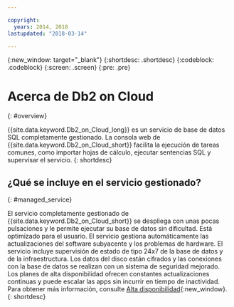 ```yaml
---

copyright:
  years: 2014, 2018
lastupdated: "2018-03-14"

---
```


<!-- Attribute definitions --> 
{:new_window: target="_blank"}
{:shortdesc: .shortdesc}
{:codeblock: .codeblock}
{:screen: .screen}
{:pre: .pre}

# Acerca de Db2 on Cloud
{: #overview}

{{site.data.keyword.Db2_on_Cloud_long}} es un servicio de base de datos SQL completamente gestionado. La consola web de {{site.data.keyword.Db2_on_Cloud_short}} facilita la ejecución de tareas comunes, como importar hojas de cálculo, ejecutar sentencias SQL y supervisar el servicio.
{: shortdesc}

## ¿Qué se incluye en el servicio gestionado?
{: #managed_service}

El servicio completamente gestionado de {{site.data.keyword.Db2_on_Cloud_short}} se despliega con unas pocas pulsaciones y le permite ejecutar su base de datos sin dificultad. Está optimizado para el usuario. El servicio gestiona automáticamente las actualizaciones del software subyacente y los problemas de hardware. El servicio incluye supervisión de estado de tipo 24x7 de la base de datos y de la infraestructura. Los datos del disco están cifrados y las conexiones con la base de datos se realizan con un sistema de seguridad mejorado. Los planes de alta disponibilidad ofrecen constantes actualizaciones continuas y puede escalar las apps sin incurrir en tiempo de inactividad. Para obtener más información, consulte [Alta disponibilidad](../Db2onCloud/ha.html){:new_window}.
{: shortdesc}




<!-- ## User management
{: #user_mgmt}

Management of users that were given access to the database is the sole responsibility of the user or users with the administrator role. The administrator has the responsibility to manage how other users in your organization access your database.
{: shortdesc}

The database administrator role manages the following types of user access: 
* Web console. From the web console, users can run queries against the database.
* Database. The administrator can grant granular access permissions to the database, including only being able to access certain tables, schemas, or even rows or columns. 

For more information about user management, see [Database user management ![External link icon](../../icons/launch-glyph.svg "External link icon")](https://www.ibm.com/support/knowledgecenter/SS6NHC/com.ibm.swg.im.dashdb.security.doc/doc/user_mgmnt.html){:new_window}

## Flexible scaling
{: #scale}

Independent scaling of RAM, storage, and compute cores. 
{: shortdesc}

Before provisioning your Flex system, you adjust your anticipated RAM, storage, and compute cores, then submit your choices.

After your system is provisioned and whenever your needs change, you can adjust your RAM, storage, and compute cores up or down. These dynamic adjustments typically take less than 20 minutes to complete. You can even scale CPU and RAM without any downtime by following these [guidelines ![External link icon](../../icons/launch-glyph.svg "External link icon")](https://developer.ibm.com/answers/questions/381931/how-can-i-scale-cpu-up-and-down-without-downtime-o.html){:new_window}.

## Backup and restore
{: #br}

Encrypted backups on the full Db2 managed service database are done daily. The last 14 daily backup snapshots are retained.
{: shortdesc}

Retained backups are used exclusively by IBM for only system recovery purposes in the event of a disaster or system loss. A request to restore your database from a backup is not supported. Use the [Time Travel Query ![External link icon](../../icons/launch-glyph.svg "External link icon")](https://developer.ibm.com/answers/questions/426878/how-do-i-use-time-travel-query-in-db2-or-db2-on-cl.html){:new_window} to keep historical data for your own purposes. You can also perform your own exports using IBM Data Studio or any Db2 tool.

To store your backups at a remote storage site, make a request to IBM Support.

## High availability (HA)
{: #ha}

{{site.data.keyword.Db2_on_Cloud_short}} high availability plans have excellent availability characteristics with a 99.99% SLA. Through the web console, you can also add a disaster recovery (DR) node located in a datacenter of your choice. 
{: shortdesc}

The standard high availability plans without a DR node provide seamless failover and rolling updates are managed for you by using automatic client reroute (ACR) and portable IPs.

High availability with a DR node gives you the ability to rapidly synchronize your data in real time to a database node that you can use as a failover node. {{site.data.keyword.Db2_on_Cloud_short}} uses the Db2 High Availability Disaster Recovery (HADR) technology in ASYNC mode to achieve the offsite DR node capability.

## Audit
{: #audit}

The following are methods by which you can audit activity on the {{site.data.keyword.Db2_on_Cloud_short}} database:

* [CHANGE HISTORY event monitor ![External link icon](../../icons/launch-glyph.svg "External link icon")](https://www.ibm.com/support/knowledgecenter/en/SSEPGG_11.1.0/com.ibm.db2.luw.sql.ref.doc/doc/r0059363.html){:new_window}
* [Time Travel Query ![External link icon](../../icons/launch-glyph.svg "External link icon")](https://developer.ibm.com/answers/questions/426878/how-do-i-use-time-travel-query-in-db2-or-db2-on-cl/){:new_window}
{: shortdesc}

By creating a CHANGE HISTORY event monitor, you can query the event monitor table to determine what was done within the database and by whom. 

The Time Travel Query makes it easy to store all of the changes to your data and even query your old data based on a selected point in time. To use this audit method, ensure that you first set up your tables to support Time Travel Query.

For more information about these audit methods, see [How do I audit or track changes? ![External link icon](../../icons/launch-glyph.svg "External link icon")](https://developer.ibm.com/answers/questions/427780/how-can-i-audit-or-track-changes-dropped-tables-to.html){:new_window}.

## Plans and configurations
{: #plans_cfgs}

You can choose a {{site.data.keyword.Db2_on_Cloud_short}} plan that is configured and optimized for the work that you need to do:
{: shortdesc}

   * An entry plan to try things out (Precise Performance 500 (2.8.500))
   * A Flex plan in which you can independently scale RAM, storage, and compute resources
   * Small, medium, and large plans for production
   * Plans configured for High Availability or for Oracle compatibility
   * And more ...

View available plans in the {{site.data.keyword.Bluemix}} catalog:
   * Plans configured for high-speed, online transaction processing (OLTP): [{{site.data.keyword.Db2_on_Cloud_short}}](https://console.ng.bluemix.net/catalog/services/dashdb-for-transactions-sql-database){:new_window}

If you don't see a configuration in the catalog that you need, contact [{{site.data.keyword.IBM_notm}} Sales ![External link icon](../../icons/launch-glyph.svg "External link icon")](https://www.ibm.com/connect/ibm/us/en/?lnk=fcw){:new_window} to discuss other options.

## Loading data
{: #load}

You can load data from a data file in a delimited format such as CSV or TXT located on a local network, an object store (Amazon S3 or IBM Cloud Object Storage (formerly SoftLayer Swift)), or a Db2® server. You can also populate a database instance with data directly from a Cloudant® database or by performing a load process from an application such as InfoSphere® DataStage®.
{: shortdesc}

* [Loading data from Oracle ![External link icon](../../icons/launch-glyph.svg "External link icon")](https://lift.ng.bluemix.net/#docs){:new_window}
* [Loading data from SQL Server ![External link icon](../../icons/launch-glyph.svg "External link icon")](https://lift.ng.bluemix.net/#docs){:new_window}
* [Loading a CSV file ![External link icon](../../icons/launch-glyph.svg "External link icon")](https://lift.ng.bluemix.net/#docs){:new_window}
* [Loading data from Amazon S3 ![External link icon](../../icons/launch-glyph.svg "External link icon")](https://www.ibm.com/support/knowledgecenter/SS6NHC/com.ibm.swg.im.dashdb.doc/learn_how/s3.html){:new_window}
* [Loading data from IBM Cloud Object Storage (formerly SoftLayer Swift) ![External link icon](../../icons/launch-glyph.svg "External link icon")](https://www.ibm.com/support/knowledgecenter/SS6NHC/com.ibm.swg.im.dashdb.doc/learn_how/loaddata_swift.html){:new_window} -->

<!--* [Loading data from PureData System for Analytics (Netezza) ![External link icon](../../icons/launch-glyph.svg "External link icon")](https://lift.ng.bluemix.net/#docs){:new_window} -->

<!-- ## Connecting
{: #connect}

You can connect command-line interfaces, IBM® or third-party applications or tools, or apps that you create to your Db2® database. 
{: shortdesc}

### Prerequisites
{: #connect_prereq}

Before you can connect to your Db2 managed service database, complete the [prerequisites ![External link icon](../../icons/launch-glyph.svg "External link icon")](https://www.ibm.com/support/knowledgecenter/SS6NHC/com.ibm.swg.im.dashdb.doc/connecting/connecting_applications_to_dashdb_database.html){:new_window}.
{: shortdesc}

### Configuring your environment
{: #cfg_env}

To connect local applications and tools to your Db2 database, you need to [configure your environment ![External link icon](../../icons/launch-glyph.svg "External link icon")](https://www.ibm.com/support/knowledgecenter/SS6NHC/com.ibm.swg.im.dashdb.doc/connecting/connect_driver_package_config.html){:new_window}. 
{: shortdesc}

### Connecting programmatically
{: #conx_prgrm}

You can use common programming languages to create applications that connect to a Db2 database.
{: shortdesc}

* [JDBC ![External link icon](../../icons/launch-glyph.svg "External link icon")](https://www.ibm.com/support/knowledgecenter/SS6NHC/com.ibm.swg.im.dashdb.doc/connecting/connect_connecting_jdbc_applications.html){:new_window}
* [ODBC ![External link icon](../../icons/launch-glyph.svg "External link icon")](https://www.ibm.com/support/knowledgecenter/SS6NHC/com.ibm.swg.im.dashdb.doc/connecting/connect_connecting_cli_and_odbc_applications.html){:new_window}
* [.NET ![External link icon](../../icons/launch-glyph.svg "External link icon")](https://www.ibm.com/support/knowledgecenter/SS6NHC/com.ibm.swg.im.dashdb.doc/connecting/connect_connecting__net_applications.html){:new_window}
* [PHP ![External link icon](../../icons/launch-glyph.svg "External link icon")](https://www.ibm.com/support/knowledgecenter/SS6NHC/com.ibm.swg.im.dashdb.doc/connecting/connect_connecting_php.html){:new_window}

### Connecting apps and tools
{: #conx_apps_tools}

You can also connect external applications and tools to {{site.data.keyword.dashdbshort_notm}} and use them to further manage or analyze your data. For example:
   * Connect your {{site.data.keyword.Bluemix_short}} applications that need a transactional database.
   * [Connect {{site.data.keyword.IBM_notm}} InfoSphere® Data Architect to design and deploy your database schema. ![External link icon](../../icons/launch-glyph.svg "External link icon")](https://www.ibm.com/support/knowledgecenter/SS6NHC/com.ibm.swg.im.dashdb.doc/connecting/connect_connecting_ibm_data_architect.html){:new_window} -->
<!--   * Connect Esri ArcGIS to perform geospatial analytics and map publishing with your data. -->
<!--   * [Connect an {{site.data.keyword.IBM_notm}} Cognos® server to run Cognos reports against your data. ![External link icon](../../icons/launch-glyph.svg "External link icon")](https://www.ibm.com/support/knowledgecenter/SS6NHC/com.ibm.swg.im.dashdb.doc/connecting/connect_connecting_cognos.html){:new_window}
   * Connect SQL-based tools such as Tableau or Microsoft Excel to manipulate, analyze, or visualize your data. 
       * [Tableau ![External link icon](../../icons/launch-glyph.svg "External link icon")](https://www.ibm.com/support/knowledgecenter/SS6NHC/com.ibm.swg.im.dashdb.doc/connecting/connect_connecting_tableau.html){:new_window}
       * [Microsoft Excel ![External link icon](../../icons/launch-glyph.svg "External link icon")](https://www.ibm.com/support/knowledgecenter/SS6NHC/com.ibm.swg.im.dashdb.doc/connecting/connect_connecting_excel.html){:new_window} -->
<!--   * [Connect Aginity Workbench to migrate Netezza® data models and data to {{site.data.keyword.dashdbshort_notm}}. ![External link icon](../../icons/launch-glyph.svg "External link icon")](https://www.ibm.com/support/knowledgecenter/SS6NHC/com.ibm.swg.im.dashdb.doc/connecting/connect_connecting_aginity.html){:new_window} -->

<!-- ## Local development environment
{: #local_dev}

If you want to set up a local Db2 development environment, you can use either of the following:

* [IBM Db2 Developer Community Edition ![External link icon](../../icons/launch-glyph.svg "External link icon")](https://www.ibm.com/us-en/marketplace/ibm-db2-direct-and-developer-editions){:new_window} Free. Includes all Db2 features, but only for development use.
* [IBM Db2 Express-C ![External link icon](../../icons/launch-glyph.svg "External link icon")](https://www.ibm.com/developerworks/downloads/im/db2express/){:new_window} Free. A limited version of Db2 that is free for any use, including production or embedded systems.
{: shortdesc}

## Communities
{: #communities}

There are user-driven communities that you can join for information, tutorials, discussions, and help from professional Db2 users. And it's free to join!
{: shortdesc}

* [International Db2 Users Group (IDUG) ![External link icon](../../icons/launch-glyph.svg "External link icon")](https://www.idug.org/){:new_window} IDUG® is an independent, not-for-profit, user-run organization whose mission is to support and strengthen the information services community by providing the highest quality education and services designed to promote the effective utilization of Db2.
* [Db2 Community on developerWorks ![External link icon](../../icons/launch-glyph.svg "External link icon")](https://developer.ibm.com/data/db2/){:new_window} A Db2 developer community.
* [Stack Overflow ![External link icon](../../icons/launch-glyph.svg "External link icon")](https://stackoverflow.com/users/login?ssrc=anon_ask&returnurl=https%3a%2f%2fstackoverflow.com%2fquestions%2fask%3ftags%3ddashdb){:new_window} A support forum and community for developers. -->

